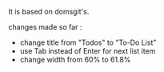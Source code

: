 It is based on domsgit's.

changes made so far :
- change title from "Todos" to "To-Do List"
- use Tab instead of Enter for next list item
- change width from 60% to 61.8%
